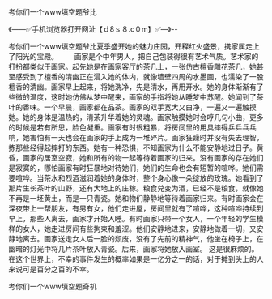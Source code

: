 考你们一个www填空题爷比

《——✅手机浏览器打开网沚【ｄ8ｓ８.c０m】✅—》--

考你们一个www填空题爷比夏季盛开她的魅力庄园，开释红火盛景，携家属走上了阳光的宝殿。
　　画家是个中年男人，把自己包装得很有艺术气质。艺术家的打扮都类似于画家。起先她是在画家客厅的茶几上，一张仿古檀香雕花茶几，她甚至感受到了檀香的清幽正在浸入她的体内，就像墙壁四周的水墨画，也濡染了一股檀香的清幽。画家早上起来，将她洗净，先是清水，再用开水。她的身体渐渐有了些微的温度，这时她仿佛从梦中醒来，画家的手指将她从睡梦中苏醒。她闻到了茶叶的香味。一个早晨，画家都在品茶。画家的双手宽大又白净，一遍又一遍触摸她。她的身体是温热的，清茶升华着她的灵魂。画家触摸她时会哼几句小曲，更多的时候是若有所思，脸色凝重。画家有时很粗暴，将房间里的用具摔得乒乒乓乓响，她害怕有一天也会在画家的手上成为一堆碎片。画家狂躁时并没有失去理智，拣那些经得起摔打的东西。她有一种恐惧，不知画家为什么不能安静地过日子。黄昏，画家的居室空寂，她和所有的物一起等待着画家的归来。没有画家的存在她们是寂寞的，哪怕画家有时狂暴地对待她们，她们的生命也会有短暂的喧哗。她们需要喧哗。当茶水和烈酒滋润着她的身体时，整个身心像一朵绽放的玫瑰。她看到了那片生长茶叶的山野，还有大地上的庄稼。粮食兑变为酒，已经不是粮食，就像她不再是一坯黄土，而是一只青瓷。她和物们静静地等待着画家归来。有时画家会在深夜带上一帮朋友，有男有女，他们走进屋，房间里就有了喧哗，这种喧哗持续到早上，那些人离去，画家才开始入睡。有时画家只带一个女人，一个年轻的学生模样的女人，她走进房间有些拘束和羞涩。他们安静地进来，安静地做着一切，又安静地离去。画家送走女人后一脸的颓废，没有了先前的精神气，他坐在椅子上，在幽暗的灯光中将几片茶叶放入青瓷。后来，画家将她放入画室。
这是很麻烦的。在这个世界上，不幸的事件发生的概率如果是一亿分之一的话，对于摊到头上的人来说可是百分之百的不幸。





考你们一个www填空题奇机
